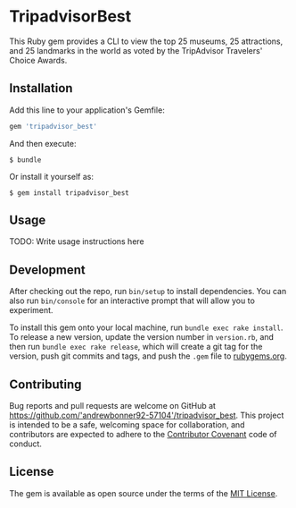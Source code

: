 # TripadvisorBest

This Ruby gem provides a CLI to view the top 25 museums, 25 attractions, and 25 landmarks in the world as voted by the TripAdvisor Travelers' Choice Awards.

## Installation

Add this line to your application's Gemfile:

```ruby
gem 'tripadvisor_best'
```

And then execute:

    $ bundle

Or install it yourself as:

    $ gem install tripadvisor_best

## Usage

TODO: Write usage instructions here

## Development

After checking out the repo, run `bin/setup` to install dependencies. You can also run `bin/console` for an interactive prompt that will allow you to experiment.

To install this gem onto your local machine, run `bundle exec rake install`. To release a new version, update the version number in `version.rb`, and then run `bundle exec rake release`, which will create a git tag for the version, push git commits and tags, and push the `.gem` file to [rubygems.org](https://rubygems.org).

## Contributing

Bug reports and pull requests are welcome on GitHub at https://github.com/'andrewbonner92-57104'/tripadvisor_best. This project is intended to be a safe, welcoming space for collaboration, and contributors are expected to adhere to the [Contributor Covenant](http://contributor-covenant.org) code of conduct.


## License

The gem is available as open source under the terms of the [MIT License](http://opensource.org/licenses/MIT).
